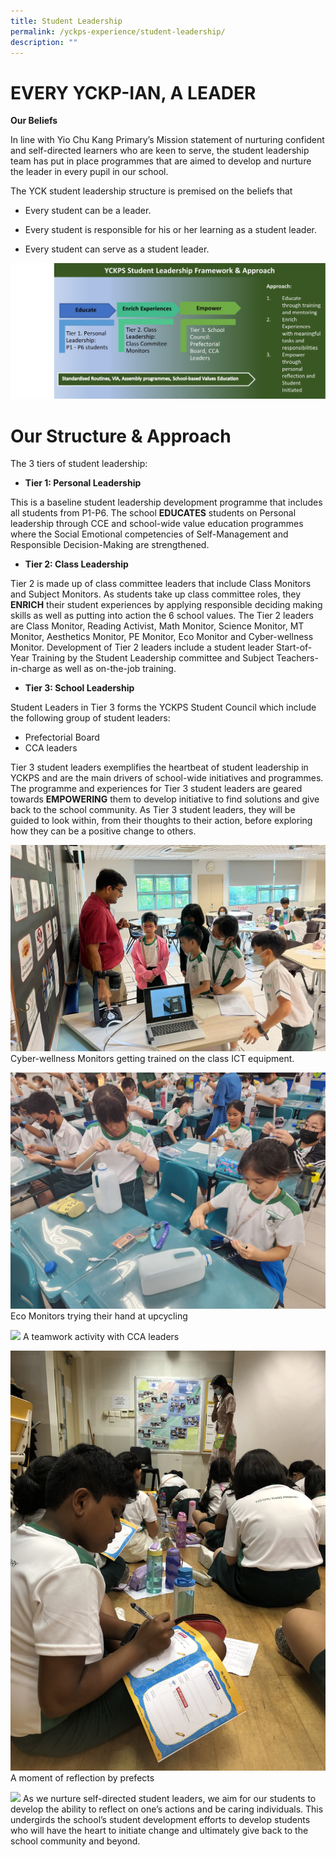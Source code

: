 ```yaml
---
title: Student Leadership
permalink: /yckps-experience/student-leadership/
description: ""
---
```

# EVERY YCKP-IAN, A LEADER

**Our Beliefs**

In line with Yio Chu Kang Primary’s Mission statement of nurturing confident and self-directed learners who are keen to serve, the student leadership team has put in place programmes that are aimed to develop and nurture the leader in every pupil in our school.

  

The YCK student leadership structure is premised on the beliefs that&nbsp;&nbsp;

* Every student can be a leader.

* Every student is responsible for his or her learning as a student leader.

* Every student can serve as a student leader.

![](/images/2023/student%20leadership%20framework.jpg)

# Our Structure & Approach
The 3 tiers of student leadership:
* **Tier 1: Personal Leadership**

This is a baseline student leadership development programme that includes all students from P1-P6. The school **EDUCATES** students on Personal leadership through CCE and school-wide value education programmes where the Social Emotional competencies of Self-Management and Responsible Decision-Making are strengthened.
* **Tier 2: Class Leadership**
 
Tier 2 is made up of class committee leaders that include Class Monitors and Subject Monitors. As students take up class committee roles, they **ENRICH** their student experiences by applying responsible deciding making skills as well as putting into action the 6 school values. The Tier 2 leaders are Class Monitor, Reading Activist, Math Monitor, Science Monitor, MT Monitor, Aesthetics Monitor, PE Monitor, Eco Monitor and Cyber-wellness Monitor. 
Development of Tier 2 leaders include a student leader Start-of-Year Training by the Student Leadership committee and Subject Teachers-in-charge as well as on-the-job training.
* **Tier 3: School Leadership**

Student Leaders in Tier 3 forms the YCKPS Student Council which include the following group of student leaders:
* Prefectorial Board
* CCA leaders

Tier 3 student leaders exemplifies the heartbeat of student leadership in YCKPS and are the main drivers of school-wide initiatives and programmes. The programme and experiences for Tier 3 student leaders are geared towards **EMPOWERING** them to develop initiative to find solutions and give back to the school community. As Tier 3 student leaders, they will be guided to look within, from their thoughts to their action, before exploring how they can be a positive change to others.

![](/images/2023/picture%201.jpeg)
Cyber-wellness Monitors getting trained on the class ICT equipment.

![](/images/2023/picture%202.jpeg)
Eco Monitors trying their hand at upcycling

![](/images/2023/picture%203.JPG)
A teamwork activity with CCA leaders

![](/images/2023/picture%204.JPG)
A moment of reflection by prefects

![](/images/2023/picture%205.jpeg)
As we nurture self-directed student leaders, we aim for our students to develop the ability to reflect on one’s actions and be caring individuals. This undergirds the school’s student development efforts to develop students who will have the heart to initiate change and ultimately give back to the school community and beyond.